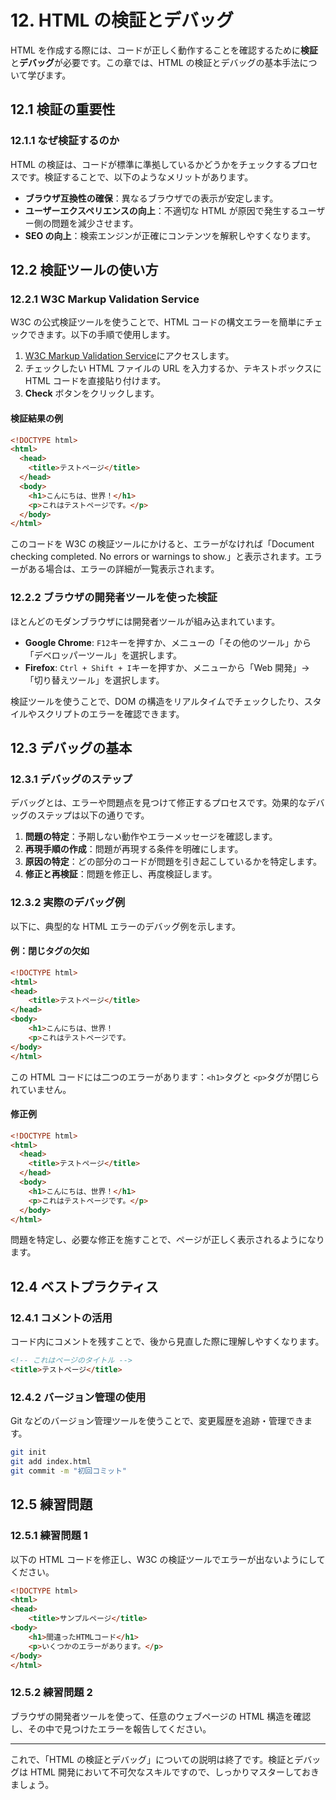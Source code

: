 # 12. HTML の検証とデバッグ

HTML を作成する際には、コードが正しく動作することを確認するために**検証**と**デバッグ**が必要です。この章では、HTML の検証とデバッグの基本手法について学びます。

## 12.1 検証の重要性

### 12.1.1 なぜ検証するのか

HTML の検証は、コードが標準に準拠しているかどうかをチェックするプロセスです。検証することで、以下のようなメリットがあります。

- **ブラウザ互換性の確保**：異なるブラウザでの表示が安定します。
- **ユーザーエクスペリエンスの向上**：不適切な HTML が原因で発生するユーザー側の問題を減少させます。
- **SEO の向上**：検索エンジンが正確にコンテンツを解釈しやすくなります。

## 12.2 検証ツールの使い方

### 12.2.1 W3C Markup Validation Service

W3C の公式検証ツールを使うことで、HTML コードの構文エラーを簡単にチェックできます。以下の手順で使用します。

1. [W3C Markup Validation Service](https://validator.w3.org/)にアクセスします。
2. チェックしたい HTML ファイルの URL を入力するか、テキストボックスに HTML コードを直接貼り付けます。
3. **Check** ボタンをクリックします。

#### 検証結果の例

```html
<!DOCTYPE html>
<html>
  <head>
    <title>テストページ</title>
  </head>
  <body>
    <h1>こんにちは、世界！</h1>
    <p>これはテストページです。</p>
  </body>
</html>
```

このコードを W3C の検証ツールにかけると、エラーがなければ「Document checking completed. No errors or warnings to show.」と表示されます。エラーがある場合は、エラーの詳細が一覧表示されます。

### 12.2.2 ブラウザの開発者ツールを使った検証

ほとんどのモダンブラウザには開発者ツールが組み込まれています。

- **Google Chrome**: `F12`キーを押すか、メニューの「その他のツール」から「デベロッパーツール」を選択します。
- **Firefox**: `Ctrl + Shift + I`キーを押すか、メニューから「Web 開発」→「切り替えツール」を選択します。

検証ツールを使うことで、DOM の構造をリアルタイムでチェックしたり、スタイルやスクリプトのエラーを確認できます。

## 12.3 デバッグの基本

### 12.3.1 デバッグのステップ

デバッグとは、エラーや問題点を見つけて修正するプロセスです。効果的なデバッグのステップは以下の通りです。

1. **問題の特定**：予期しない動作やエラーメッセージを確認します。
2. **再現手順の作成**：問題が再現する条件を明確にします。
3. **原因の特定**：どの部分のコードが問題を引き起こしているかを特定します。
4. **修正と再検証**：問題を修正し、再度検証します。

### 12.3.2 実際のデバッグ例

以下に、典型的な HTML エラーのデバッグ例を示します。

#### 例：閉じタグの欠如

```html
<!DOCTYPE html>
<html>
<head>
    <title>テストページ</title>
</head>
<body>
    <h1>こんにちは、世界！
    <p>これはテストページです。
</body>
</html>
```

この HTML コードには二つのエラーがあります：`<h1>`タグと `<p>`タグが閉じられていません。

#### 修正例

```html
<!DOCTYPE html>
<html>
  <head>
    <title>テストページ</title>
  </head>
  <body>
    <h1>こんにちは、世界！</h1>
    <p>これはテストページです。</p>
  </body>
</html>
```

問題を特定し、必要な修正を施すことで、ページが正しく表示されるようになります。

## 12.4 ベストプラクティス

### 12.4.1 コメントの活用

コード内にコメントを残すことで、後から見直した際に理解しやすくなります。

```html
<!-- これはページのタイトル -->
<title>テストページ</title>
```

### 12.4.2 バージョン管理の使用

Git などのバージョン管理ツールを使うことで、変更履歴を追跡・管理できます。

```bash
git init
git add index.html
git commit -m "初回コミット"
```

## 12.5 練習問題

### 12.5.1 練習問題 1

以下の HTML コードを修正し、W3C の検証ツールでエラーが出ないようにしてください。

```html
<!DOCTYPE html>
<html>
<head>
    <title>サンプルページ</title>
<body>
    <h1>間違ったHTMLコード</h1>
    <p>いくつかのエラーがあります。</p>
</body>
</html>
```

### 12.5.2 練習問題 2

ブラウザの開発者ツールを使って、任意のウェブページの HTML 構造を確認し、その中で見つけたエラーを報告してください。

---

これで、「HTML の検証とデバッグ」についての説明は終了です。検証とデバッグは HTML 開発において不可欠なスキルですので、しっかりマスターしておきましょう。
